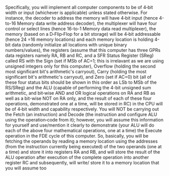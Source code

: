 Specifically, you will implement all computer components to be of 4‐bit width or input
(whichever is applicable) unless stated otherwise. For instance, the decoder to address the
memory will have 4‐bit input (hence 4-to-16 Memory data write address decoder), the
multiplexer will have four control or select lines (hence 16-to-1 Memory data read multiplexer),
the memory (based on a D‐Flip‐Flop for a bit storage) will be 4‐bit addressable (hence 24 =16
memory locations) and each memory location is holding 4-bit data (randomly initialize all locations
with unique binary numbers/values), the registers (assume that this computer has three GPRs
data registers namely RA, RB and RC, and a SFR Status Register (SReg) called RS with the Sign
(set if MSb of AC=1; this is irrelavant as we are using unsigned integers only for this computer),
Overflow (holding the second most significant bit's arithmetic's carryout), Carry (holding the
most significant bit's arithmetic's carryout), and Zero (set if AC=0) bit (all of these four status bits
should be shown in this order as LSb to MSb of the RS/SReg) and the ALU (capable of performing
the 4-bit unsigned sum arithmetic, and bit‐wise AND and OR logical operations on RA and RB as well
as a bit-wise NOT on RA only, and the result of each of these four operations, demonstrated one at
a time, will be stored in RC) in the CPU will be of 4‐bit width and capability respectively. You will
NOT be carrying out the Fetch (an instruction) and Decode (the instruction and configure ALU
using the operation‐code from it); however, you will assume this information for yourself
and use/mention it clearly to demonstrate (your ALU will do each of the above four
mathematical operations, one at a time) the Execute operation in the FDE cycle of this
computer. So, basically, you will be fetching the operands by reading a memory location
using the addresses (from the instruction currently being executed) of the two operands (one at
a time) and store it into registers RA and RB, and will store the result of the ALU operation
after execution of the complete operation into another register RC and subsequently, will write/
store it to a memory location that you will assume too
